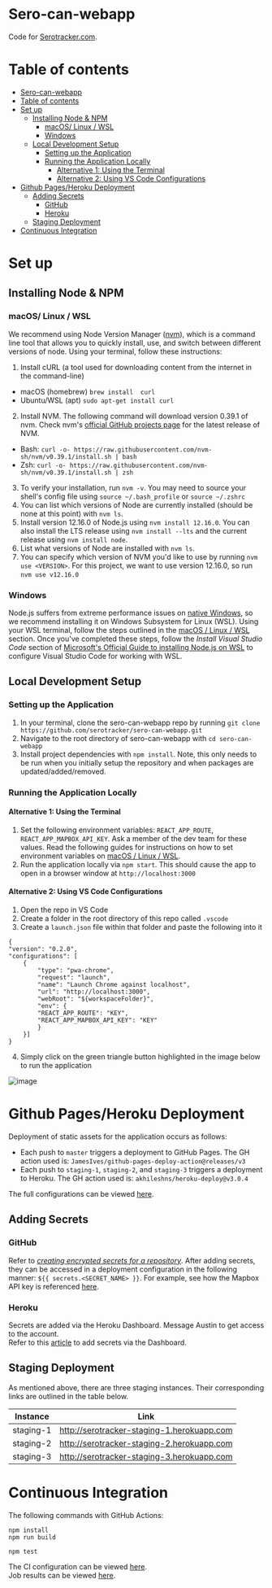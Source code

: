 # Sero-can-webapp

Code for [Serotracker.com](https://serotracker.com/).

# Table of contents

- [Sero-can-webapp](#sero-can-webapp)
- [Table of contents](#table-of-contents)
- [Set up](#set-up)
	- [Installing Node & NPM](#installing-node--npm)
		- [macOS/ Linux / WSL](#macos-linux--wsl)
		- [Windows](#windows)
	- [Local Development Setup](#local-development-setup)
		- [Setting up the Application](#setting-up-the-application)
		- [Running the Application Locally](#running-the-application-locally)
			- [Alternative 1: Using the Terminal](#alternative-1-using-the-terminal)
			- [Alternative 2: Using VS Code Configurations](#alternative-2-using-vs-code-configurations)
- [Github Pages/Heroku Deployment](#github-pagesheroku-deployment)
	- [Adding Secrets](#adding-secrets)
		- [GitHub](#github)
		- [Heroku](#heroku)
	- [Staging Deployment](#staging-deployment)
- [Continuous Integration](#continuous-integration)

# Set up
## Installing Node & NPM 

### macOS/ Linux / WSL
We recommend using Node Version Manager ([nvm](https://github.com/nvm-sh/nvm)), which is a command line tool that allows you to quickly install, use, and switch between different versions of node. Using your terminal, follow these instructions:

1. Install cURL (a tool used for downloading content from the internet in the command-line)

- macOS (homebrew) `brew install  curl`
- Ubuntu/WSL (apt) `sudo apt-get install curl`

2. Install NVM. The following command will download version 0.39.1 of nvm. Check nvm's [official GitHub projects page](https://github.com/nvm-sh/nvm) for the latest release of NVM.

- Bash: `curl -o- https://raw.githubusercontent.com/nvm-sh/nvm/v0.39.1/install.sh | bash`
- Zsh: `curl -o- https://raw.githubusercontent.com/nvm-sh/nvm/v0.39.1/install.sh | zsh`

3. To verify your installation, run `nvm -v`. You may need to source your shell's config file using `source ~/.bash_profile` or `source ~/.zshrc`
4. You can list which versions of Node are currently installed (should be none at this point) with `nvm ls`.
5. Install version 12.16.0 of Node.js using `nvm install 12.16.0`. You can also install the LTS release using `nvm install --lts` and the current release using `nvm install node`.
6. List what versions of Node are installed with `nvm ls`.
7.  You can specify which version of NVM you'd like to use by running `nvm use <VERSION>`. For this project, we want to use version 12.16.0, so run `nvm use v12.16.0`

### Windows
Node.js suffers from extreme performance issues on [native Windows](https://docs.microsoft.com/en-us/windows/dev-environment/javascript/nodejs-on-windows), so we recommend installing it on Windows Subsystem for Linux (WSL). Using your WSL terminal, follow the steps outlined in the [macOS / Linux / WSL](#macos--linux--wsl) section. Once you've completed these steps, follow the *Install Visual Studio Code* section of [Microsoft's Official Guide to installing Node.js on WSL](https://docs.microsoft.com/en-us/windows/dev-environment/javascript/nodejs-on-wsl#install-visual-studio-code) to configure Visual Studio Code for working with WSL.

## Local Development Setup 

### Setting up the Application
1. In your terminal, clone the sero-can-webapp repo by running `git clone https://github.com/serotracker/sero-can-webapp.git`
2. Navigate to the root directory of sero-can-webapp with `cd sero-can-webapp`
3. Install project dependencies with `npm install`. Note, this only needs to be run when you initially setup the repository and when packages are updated/added/removed.

### Running the Application Locally
#### Alternative 1: Using the Terminal
1. Set the following environment variables: `REACT_APP_ROUTE`, `REACT_APP_MAPBOX_API_KEY`. Ask a member of the dev team for these values. Read the following guides for instructions on how to set environment variables on [macOS / Linux / WSL](https://blog.doppler.com/how-to-set-environment-variables-in-linux-and-mac#how-to-change-and-set-environment-variables).
2. Run the application locally via `npm start`. This should cause the app to open in a browser window at `http://localhost:3000`

#### Alternative 2: Using VS Code Configurations
1. Open the repo in VS Code
2. Create a folder in the root directory of this repo called `.vscode`
3. Create a `launch.json` file within that folder and paste the following into it
```
{
"version": "0.2.0",
"configurations": [
	{
		"type": "pwa-chrome",
		"request": "launch",
		"name": "Launch Chrome against localhost",
		"url": "http://localhost:3000",
		"webRoot": "${workspaceFolder}",
		"env": {
		"REACT_APP_ROUTE": "KEY",
		"REACT_APP_MAPBOX_API_KEY": "KEY"
		}
	}]
}
```
4. Simply click on the green triangle button highlighted in the image below to run the application

![image](https://user-images.githubusercontent.com/21212898/153516550-f3531027-4400-4fc1-952a-dccc997b0b8d.png)

# Github Pages/Heroku Deployment
Deployment of static assets for the application occurs as follows:
- Each push to `master` triggers a deployment to GitHub Pages. The GH action used is: `JamesIves/github-pages-deploy-action@releases/v3`
- Each push to `staging-1`, `staging-2`, and `staging-3` triggers a deployment to Heroku. The GH action used is: `akhileshns/heroku-deploy@v3.0.4`

The full configurations can be viewed [here](.github/workflows).   

## Adding Secrets
### GitHub
Refer to [_creating encrypted secrets for a repository_](https://docs.github.com/en/actions/reference/encrypted-secrets#creating-encrypted-secrets-for-a-repository).
After adding secrets, they can be accessed in a deployment configuration in the following manner: `${{ secrets.<SECRET_NAME> }}`.
For example, see how the Mapbox API key is referenced [here](https://github.com/serotracker/sero-can-webapp/blob/master/.github/workflows/deploy-gh-pages.yml#L25).

### Heroku
Secrets are added via the Heroku Dashboard. Message Austin to get access to the account.  
Refer to this [article](https://devcenter.heroku.com/articles/config-vars#using-the-heroku-dashboard) to add secrets via the Dashboard.


## Staging Deployment  
As mentioned above, there are three staging instances. Their corresponding links are outlined in the table below.

| Instance  | Link                                        |
|-----------|---------------------------------------------|
| staging-1 | http://serotracker-staging-1.herokuapp.com  |
| staging-2 | http://serotracker-staging-2.herokuapp.com  |
| staging-3 | http://serotracker-staging-3.herokuapp.com  |


# Continuous Integration
The following commands with GitHub Actions:  
```
npm install
npm run build  

npm test
```  
The CI configuration can be viewed [here](https://github.com/serotracker/sero-can-webapp/blob/master/.github/workflows/ci.yml).  
Job results can be viewed [here](https://github.com/serotracker/sero-can-webapp/actions?query=workflow%3ACI).
